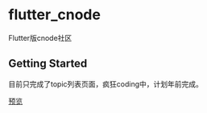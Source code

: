 # flutter_cnode

Flutter版cnode社区

## Getting Started

目前只完成了topic列表页面，疯狂coding中，计划年前完成。

 [预览](http://gt-fe.oss-cn-beijing.aliyuncs.com/img/c47642c01b0211e999fdbf5f202b9417.gif)